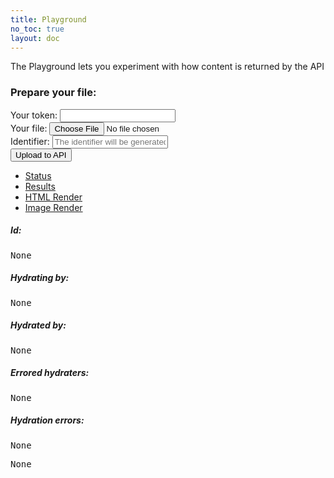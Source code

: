```yaml
---
title: Playground
no_toc: true
layout: doc
---
```


The Playground lets you experiment with how content is returned by the API

<link rel="stylesheet" href="http://cdnjs.cloudflare.com/ajax/libs/highlight.js/8.1/styles/default.min.css">

<div id="errors">
</div>
<article id="form">
  <h3>Prepare your file:</h3>
  <form id="playground" role="form" method="post" enctype="multipart/form-data">
    <div class="form-group" id="token-form-group">
      <label class="control-label">Your token:</label>
      <input type="text" name="name" id="token" class="form-control"/>
    </div>
    <div class="form-group">
      <label class="control-label">Your file:</label>
      <input type="file" name="file" id="file"/>
    </div>
    <div class="form-group">
      <label class="control-label">Identifier:</label>
      <a href="/guides/concepts/identifier.html"><span class="glyphicon glyphicon-question-sign form-control-feedback"></span></a>
      <input type="text" name="identifier" id="identifier" class="form-control" placeholder="The identifier will be generated automatically when you choose your file"/>
    </div>
    <div class="form-group">
      <input type="submit" id="submit-button" value="Upload to API" class="btn btn-orange" data-loading-text="Working..."/>
    </div>
  </form>
</article>

<div class="panel panel-default">
  <!-- Nav tabs -->
  <ul class="nav nav-pills panel-heading no-smooth" role="tablist" id="tabnav">
    <li><a href="#status-tab" role="tab" data-toggle="tab">Status</a></li>
    <li><a href="#result-tab" role="tab" data-toggle="tab">Results</a></li>
    <li><a href="#iframe-tab" role="tab" data-toggle="tab">HTML Render</a></li>
    <li><a href="#image-tab" role="tab" data-toggle="tab">Image Render</a></li>
  </ul>

  <!-- Tab panes -->
  <div class="tab-content panel-body">
    <article class="tab-pane" id="status-tab">
      <h5>Id:</h5>
      <pre id="status-id">None</pre>
      <h5>Hydrating by:</h5>
      <pre id="status-hydrating">None</pre>
      <h5>Hydrated by:</h5>
      <pre id="status-hydrated">None</pre>
      <h5>Errored hydraters:</h5>
      <pre id="status-errored">None</pre>
      <h5>Hydration errors:</h5>
      <pre id="status-errors">None</pre>
    </article>
    <article class="tab-pane" id="result-tab">
      <pre id="result">None</pre>
    </article>
    <article class="tab-pane" id="iframe-tab">
      <iframe id="iframe-render" style="position: relative; height: 100%; width: 100%; border: none; min-height: 500px;"></iframe>
    </article>
    <article class="tab-pane" id="image-tab">
      <div id="image-render" style="position: relative; height: 100%; width: 100%; min-height: 500px;"></div>
    </article>
  </div>
</div>
<script type="text/javascript" src="/javascripts/async.js"></script>
<script src="http://cdnjs.cloudflare.com/ajax/libs/highlight.js/8.1/highlight.min.js"></script>
<script type="text/javascript" src="/javascripts/playground.js"></script>
